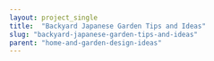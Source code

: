 ```yaml
---
layout: project_single
title:  "Backyard Japanese Garden Tips and Ideas"
slug: "backyard-japanese-garden-tips-and-ideas"
parent: "home-and-garden-design-ideas"
---
```

 